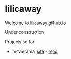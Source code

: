 # lilicaway
Welcome to [lilicaway.github.io](https://lilicaway.github.io/)

Under construction

Projects so far:

 * movierama: [site](https://lilicaway.github.io/movierama/) - [repo](https://github.com/lilicaway/movierama)
